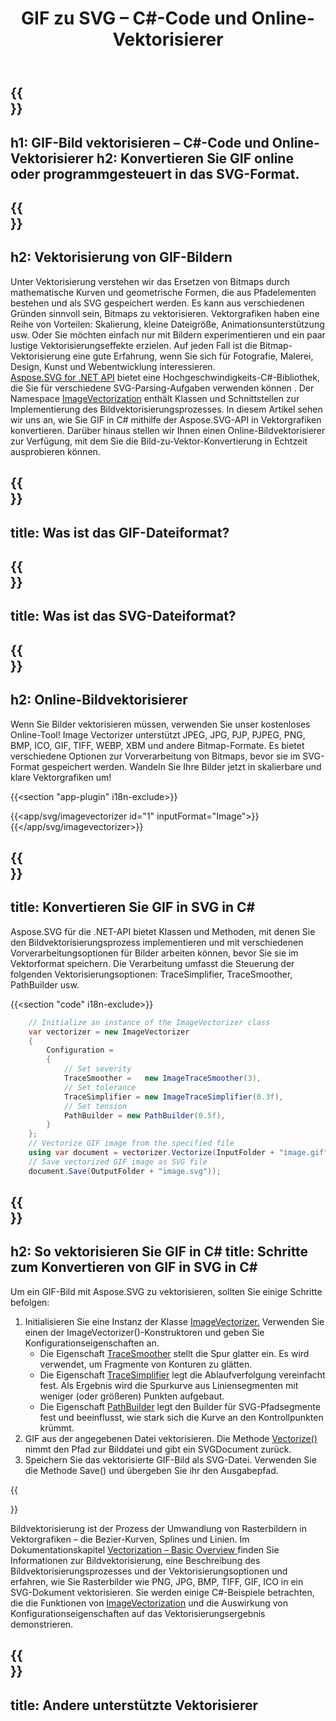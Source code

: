 ﻿---
translation: true
template: /templates/_template-vectorization-child.md
title: GIF zu SVG – C#-Code und Online-Vektorisierer
description: GIF in C# vektorisieren. Konvertieren Sie GIF in SVG und nutzen Sie alle Vorteile von Vektorgrafiken. Probieren Sie Online Image Vectorizer kostenlos aus!
url: /net/vectorization/gif-to-svg/
family: svg
platformtag: net
feature: vectorization
informat: GIF
outformat: SVG
---

{{<section banner>}}
---
h1: GIF-Bild vektorisieren – C#-Code und Online-Vektorisierer
h2: Konvertieren Sie GIF online oder programmgesteuert in das SVG-Format.
---

{{<section overview>}}
---
h2: Vektorisierung von GIF-Bildern
---

Unter Vektorisierung verstehen wir das Ersetzen von Bitmaps durch mathematische Kurven und geometrische Formen, die aus Pfadelementen bestehen und als SVG gespeichert werden. Es kann aus verschiedenen Gründen sinnvoll sein, Bitmaps zu vektorisieren. Vektorgrafiken haben eine Reihe von Vorteilen: Skalierung, kleine Dateigröße, Animationsunterstützung usw. Oder Sie möchten einfach nur mit Bildern experimentieren und ein paar lustige Vektorisierungseffekte erzielen. Auf jeden Fall ist die Bitmap-Vektorisierung eine gute Erfahrung, wenn Sie sich für Fotografie, Malerei, Design, Kunst und Webentwicklung interessieren.<br>
[Aspose.SVG for .NET API](https://products.aspose.com/svg/{{lang.url-fragment}}net/) bietet eine Hochgeschwindigkeits-C#-Bibliothek, die Sie für verschiedene SVG-Parsing-Aufgaben verwenden können . Der Namespace [ImageVectorization](https://reference.aspose.com/svg/net/aspose.svg.imagevectorization/) enthält Klassen und Schnittstellen zur Implementierung des Bildvektorisierungsprozesses. In diesem Artikel sehen wir uns an, wie Sie GIF in C# mithilfe der Aspose.SVG-API in Vektorgrafiken konvertieren. Darüber hinaus stellen wir Ihnen einen Online-Bildvektorisierer zur Verfügung, mit dem Sie die Bild-zu-Vektor-Konvertierung in Echtzeit ausprobieren können.

{{<section input-file>}}
---
title: Was ist das GIF-Dateiformat?
---

{{<section output-file>}}
---
title: Was ist das SVG-Dateiformat?
---

{{<section plagin-text>}}
---
h2: Online-Bildvektorisierer
---

Wenn Sie Bilder vektorisieren müssen, verwenden Sie unser kostenloses Online-Tool! Image Vectorizer unterstützt JPEG, JPG, PJP, PJPEG, PNG, BMP, ICO, GIF, TIFF, WEBP, XBM und andere Bitmap-Formate. Es bietet verschiedene Optionen zur Vorverarbeitung von Bitmaps, bevor sie im SVG-Format gespeichert werden. Wandeln Sie Ihre Bilder jetzt in skalierbare und klare Vektorgrafiken um!

{{<section "app-plugin" i18n-exclude>}}

{{<app/svg/imagevectorizer id="1" inputFormat="Image">}}{{</app/svg/imagevectorizer>}} 

{{<section code-text>}}
---
title: Konvertieren Sie GIF in SVG in C#
---

Aspose.SVG für die .NET-API bietet Klassen und Methoden, mit denen Sie den Bildvektorisierungsprozess implementieren und mit verschiedenen Vorverarbeitungsoptionen für Bilder arbeiten können, bevor Sie sie im Vektorformat speichern. Die Verarbeitung umfasst die Steuerung der folgenden Vektorisierungsoptionen: TraceSimplifier, TraceSmoother, PathBuilder usw.

{{<section "code" i18n-exclude>}}

```cs       
	// Initialize an instance of the ImageVectorizer class
    var vectorizer = new ImageVectorizer
    {
        Configuration = 
		{
			// Set severity
			TraceSmoother =   new ImageTraceSmoother(3),
			// Set tolerance
			TraceSimplifier = new ImageTraceSimplifier(0.3f),
			// Set tension
        	PathBuilder = new PathBuilder(0.5f),
		}
    };
    // Vectorize GIF image from the specified file
	using var document = vectorizer.Vectorize(InputFolder + "image.gif");
    // Save vectorized GIF image as SVG file 
	document.Save(OutputFolder + "image.svg"));
```

{{<section steps>}}
---
h2: So vektorisieren Sie GIF in C#
title: Schritte zum Konvertieren von GIF in SVG in C#
---

Um ein GIF-Bild mit Aspose.SVG zu vektorisieren, sollten Sie einige Schritte befolgen:
1. Initialisieren Sie eine Instanz der Klasse [ImageVectorizer.](https://reference.aspose.com/svg/net/aspose.svg.imagevectorization/imagevectorizer/) Verwenden Sie einen der ImageVectorizer()-Konstruktoren und geben Sie Konfigurationseigenschaften an.
    - Die Eigenschaft [TraceSmoother](https://reference.aspose.com/svg/net/aspose.svg.imagevectorization/imagevectorizerconfiguration/tracesmoother/) stellt die Spur glatter ein. Es wird verwendet, um Fragmente von Konturen zu glätten.
    - Die Eigenschaft [TraceSimplifier](https://reference.aspose.com/svg/net/aspose.svg.imagevectorization/imagevectorizerconfiguration/tracesimplifier/) legt die Ablaufverfolgung vereinfacht fest. Als Ergebnis wird die Spurkurve aus Liniensegmenten mit weniger (oder größeren) Punkten aufgebaut.
    - Die Eigenschaft [PathBuilder](https://reference.aspose.com/svg/net/aspose.svg.imagevectorization/imagevectorizerconfiguration/pathbuilder/) legt den Builder für SVG-Pfadsegmente fest und beeinflusst, wie stark sich die Kurve an den Kontrollpunkten krümmt.
1. GIF aus der angegebenen Datei vektorisieren. Die Methode [Vectorize()](https://reference.aspose.com/svg/net/aspose.svg.imagevectorization/imagevectorizer/vectorize/) nimmt den Pfad zur Bilddatei und gibt ein SVGDocument zurück.
1. Speichern Sie das vektorisierte GIF-Bild als SVG-Datei. Verwenden Sie die Methode Save() und übergeben Sie ihr den Ausgabepfad.



{{<section documentation>}}

Bildvektorisierung ist der Prozess der Umwandlung von Rasterbildern in Vektorgrafiken – die Bezier-Kurven, Splines und Linien. Im Dokumentationskapitel <a href="https://docs.aspose.com/svg/net/how-to-work-with-aspose-svg-api/vectorization/" target="_blank">Vectorization – Basic Overview </a> finden Sie Informationen zur Bildvektorisierung, eine Beschreibung des Bildvektorisierungsprozesses und der Vektorisierungsoptionen und erfahren, wie Sie Rasterbilder wie PNG, JPG, BMP, TIFF, GIF, ICO in ein SVG-Dokument vektorisieren. Sie werden einige C#-Beispiele betrachten, die die Funktionen von [ImageVectorization](https://reference.aspose.com/svg/net/aspose.svg.imagevectorization/) und die Auswirkung von Konfigurationseigenschaften auf das Vektorisierungsergebnis demonstrieren.

{{<section other-vectorizers>}}
---
title: Andere unterstützte Vektorisierer
---